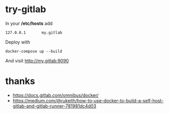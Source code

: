 # try-gitlab

In your **/etc/hosts** add

```
127.0.0.1       my.gitlab
```

Deploy with

    docker-compose up --build
    
And visit http://my.gitlab:9090

# thanks

* https://docs.gitlab.com/omnibus/docker/
* https://medium.com/@rukeith/how-to-use-docker-to-build-a-self-host-gitlab-and-gitlab-runner-781981dc4d03